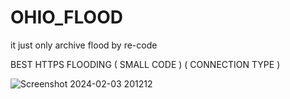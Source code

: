 # OHIO_FLOOD
it just only archive flood by re-code

BEST HTTPS FLOODING ( SMALL CODE ) ( CONNECTION TYPE )

![Screenshot 2024-02-03 201212](https://github.com/Hex1629/OHIO_FLOOD-DOSTOOL/assets/93824226/48977915-d697-4d9c-97c1-09c303165f1c)
